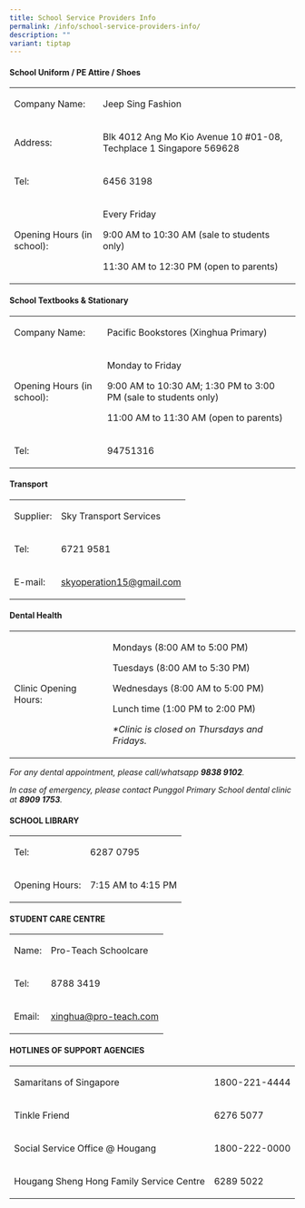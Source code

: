 ```yaml
---
title: School Service Providers Info
permalink: /info/school-service-providers-info/
description: ""
variant: tiptap
---
```

<h4>School Uniform / PE Attire / Shoes</h4>
<table style="minWidth: 50px">
<colgroup>
<col>
<col>
</colgroup>
<tbody>
<tr>
<td rowspan="1" colspan="1">
<p>Company Name:</p>
</td>
<td rowspan="1" colspan="1">
<p>Jeep Sing Fashion</p>
</td>
</tr>
<tr>
<td rowspan="1" colspan="1">
<p>Address:</p>
</td>
<td rowspan="1" colspan="1">
<p>Blk 4012 Ang Mo Kio Avenue 10 #01-08, Techplace 1 Singapore 569628</p>
</td>
</tr>
<tr>
<td rowspan="1" colspan="1">
<p>Tel:</p>
</td>
<td rowspan="1" colspan="1">
<p>6456 3198</p>
</td>
</tr>
<tr>
<td rowspan="1" colspan="1">
<p>Opening Hours (in school):</p>
</td>
<td rowspan="1" colspan="1">
<p>Every Friday</p>
<p>9:00 AM to 10:30 AM (sale to students only)</p>
<p>11:30 AM to 12:30 PM (open to parents)</p>
</td>
</tr>
</tbody>
</table>
<h4>School Textbooks &amp; Stationary</h4>
<table style="minWidth: 50px">
<colgroup>
<col>
<col>
</colgroup>
<tbody>
<tr>
<td rowspan="1" colspan="1">
<p>Company Name:</p>
</td>
<td rowspan="1" colspan="1">
<p>Pacific Bookstores (Xinghua Primary)</p>
</td>
</tr>
<tr>
<td rowspan="1" colspan="1">
<p>Opening Hours (in school):</p>
</td>
<td rowspan="1" colspan="1">
<p>Monday to Friday</p>
<p>9:00 AM to 10:30 AM; 1:30 PM to 3:00 PM (sale to students only)</p>
<p>11:00 AM to 11:30 AM (open to parents)</p>
</td>
</tr>
<tr>
<td rowspan="1" colspan="1">
<p>Tel:</p>
</td>
<td rowspan="1" colspan="1">
<p>94751316</p>
</td>
</tr>
</tbody>
</table>
<h4>Transport</h4>
<table style="minWidth: 50px">
<colgroup>
<col>
<col>
</colgroup>
<tbody>
<tr>
<td rowspan="1" colspan="1">
<p>Supplier:</p>
</td>
<td rowspan="1" colspan="1">
<p>Sky Transport Services</p>
</td>
</tr>
<tr>
<td rowspan="1" colspan="1">
<p>Tel:</p>
</td>
<td rowspan="1" colspan="1">
<p>6721 9581</p>
</td>
</tr>
<tr>
<td rowspan="1" colspan="1">
<p>E-mail:</p>
</td>
<td rowspan="1" colspan="1">
<p><a href="mailto:skyoperation15@gmail.com" rel="noopener noreferrer nofollow" target="_blank">skyoperation15@gmail.com</a>
</p>
</td>
</tr>
</tbody>
</table>
<h4>Dental Health</h4>
<table style="minWidth: 50px">
<colgroup>
<col>
<col>
</colgroup>
<tbody>
<tr>
<td rowspan="1" colspan="1">
<p>Clinic Opening Hours:</p>
</td>
<td rowspan="1" colspan="1">
<p>Mondays (8:00 AM to 5:00 PM)</p>
<p>Tuesdays (8:00 AM to 5:30 PM)</p>
<p>Wednesdays (8:00 AM to 5:00 PM)</p>
<p>Lunch time (1:00 PM to 2:00 PM)</p>
<p><em>*Clinic is closed on Thursdays and Fridays.</em>
</p>
</td>
</tr>
</tbody>
</table>
<p><em>For any dental appointment, please call/whatsapp </em><strong><em>9838 9102</em></strong><em>.</em>
</p>
<p><em>In case of emergency, please contact Punggol Primary School dental clinic at </em><strong><em>8909 1753</em></strong><em>.</em>
</p>
<h4>SCHOOL LIBRARY</h4>
<table style="minWidth: 50px">
<colgroup>
<col>
<col>
</colgroup>
<tbody>
<tr>
<td rowspan="1" colspan="1">
<p>Tel:</p>
</td>
<td rowspan="1" colspan="1">
<p>6287 0795</p>
</td>
</tr>
<tr>
<td rowspan="1" colspan="1">
<p>Opening Hours:</p>
</td>
<td rowspan="1" colspan="1">
<p>7:15 AM to 4:15 PM</p>
</td>
</tr>
</tbody>
</table>
<h4>STUDENT CARE&nbsp;CENTRE</h4>
<table style="minWidth: 50px">
<colgroup>
<col>
<col>
</colgroup>
<tbody>
<tr>
<td rowspan="1" colspan="1">
<p>Name:</p>
</td>
<td rowspan="1" colspan="1">
<p>Pro-Teach Schoolcare</p>
</td>
</tr>
<tr>
<td rowspan="1" colspan="1">
<p>Tel:</p>
</td>
<td rowspan="1" colspan="1">
<p>8788 3419</p>
</td>
</tr>
<tr>
<td rowspan="1" colspan="1">
<p>Email:</p>
</td>
<td rowspan="1" colspan="1">
<p><a href="mailto:xinghua@pro-teach.com" rel="noopener noreferrer nofollow" target="_blank">xinghua@pro-teach.com</a>
</p>
</td>
</tr>
</tbody>
</table>
<h4>HOTLINES OF SUPPORT AGENCIES</h4>
<table style="minWidth: 50px">
<colgroup>
<col>
<col>
</colgroup>
<tbody>
<tr>
<td rowspan="1" colspan="1">
<p>Samaritans of Singapore</p>
</td>
<td rowspan="1" colspan="1">
<p>1800-221-4444</p>
</td>
</tr>
<tr>
<td rowspan="1" colspan="1">
<p>Tinkle Friend</p>
</td>
<td rowspan="1" colspan="1">
<p>6276 5077</p>
</td>
</tr>
<tr>
<td rowspan="1" colspan="1">
<p>Social Service Office @ Hougang</p>
</td>
<td rowspan="1" colspan="1">
<p>1800-222-0000</p>
</td>
</tr>
<tr>
<td rowspan="1" colspan="1">
<p>Hougang Sheng Hong Family Service Centre</p>
</td>
<td rowspan="1" colspan="1">
<p>6289 5022</p>
</td>
</tr>
</tbody>
</table>
<p></p>